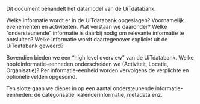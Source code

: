 ---
---

Dit document behandelt het datamodel van de UiTdatabank.

Welke informatie wordt er in de UiTdatabank opgeslagen? Voornamelijk evenementen en activiteiten. Wat verstaan we daaronder? Welke “ondersteunende” informatie is daarbij nodig om relevante informatie te ontsluiten? Welke informatie wordt daartegenover expliciet uit de UiTdatabank geweerd?

Bovendien bieden we een “high level overview” van de UiTdatabank. Welke hoofdinformatie-eenheden onderscheiden we (Activiteit, Locatie, Organisatie)? Per informatie-eenheid worden vervolgens de verplichte en optionele velden opgesomd.

Ten slotte gaan we dieper in op een aantal ondersteunende informatie-eenheden: de categorisatie, kalenderinformatie, metadata enz.

